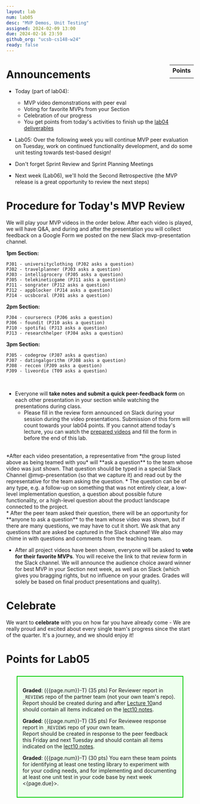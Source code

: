 ```yaml
---
layout: lab
num: lab05
desc: "MVP Demos, Unit Testing"
assigned: 2024-02-09 13:00
due: 2024-02-16 23:59
github_org: "ucsb-cs148-w24"
ready: false
---
```


<style>
div.grade { margin: 2em; padding: 1em; border: 2px solid #0c0; background-color: #efe; }   
</style>

<div style="float:right; width: auto;">

<table style="margin-top:1em;">
<tr>
   <th>Points</th>
</tr>
<tr>
   <td class="pointCount"></td>
</tr>
</table>

</div>


# Announcements
* Today (part of lab04): 
  * MVP video demonstrations with peer eval 
  * Voting for favorite MVPs from your Section
  * Celebration of our progress
  * You get points from today's activities to finish up the [lab04 deliverables](https://ucsb-cs148.github.io/w24/lab/lab04/) 
  
* Lab05: Over the following week you will continue MVP peer evaluation on Tuesday, work on continued functionality development, and do some unit testing towards test-based design! 
* Don't forget Sprint Review and Sprint Planning Meetings 

* Next week (Lab06), we'll hold the Second Retrospective (the MVP release is a great opportunity to review the next steps)


# Procedure for Today's MVP Review

We will play your MVP videos in the order below. After each video is played, we will have Q&A, and during and after the presentation you will collect feedback on a Google Form we posted on the new Slack mvp-presentation channel.  

**1pm Section:** 
```
PJ01 - universityclothing (PJ02 asks a question)
PJ02 - travelplanner (PJ03 asks a question)
PJ03 - intelligrocery (PJ05 asks a question)
PJ05 - telekineticgame (PJ11 asks a question)
PJ11 - songrater (PJ12 asks a question)
PJ12 - appblocker (PJ14 asks a question)
PJ14 - ucsbcoral (PJ01 asks a question)
``` 

**2pm Section:** 
```
PJ04 - courserecs (PJ06 asks a question)
PJ06 - foundit (PJ10 asks a question)
PJ10 - spotifai (PJ13 asks a question)
PJ13 - researchhelper (PJ04 asks a question)
``` 

**3pm Section:** 
```
PJ05 - codegrow (PJ07 asks a question) 
PJ07 - datingalgorithm (PJ08 asks a question)
PJ08 - reccen (PJ09 asks a question) 
PJ09 - liveordie (T09 asks a question) 
``` 

&nbsp;

* Everyone will **take notes and submit a quick peer-feedback form** on each other presentation in your section while watching the presentations during class. 
    * Please fill in the review form announced on Slack during your session during the video presentations. Submission of this form will count towards your lab04 points. If you cannot attend today's lecture, you can watch the [prepared videos](https://docs.google.com/spreadsheets/d/16dpihuLjsv3rjEDqbXLjG7wxP24qtgpuWBBsVncedO8/edit) and fill the form in before the end of this lab. 

<br />   
*After each video presentation, a representative from *the group listed above as being teamed with you* will **ask a question** to the team whose video was just shown. That question should be typed in a special Slack Channel @mvp-presentation (so that we capture it) and read out by the representative for the team asking the question. 
    * The question can be of any type, e.g. a follow-up on something that was not entirely clear, a low-level implementation question, a question about possible future functionality, or a high-level question about the product landscape connected to the project. 

<br />
* After the peer team asked their question, there will be an opportunity for **anyone to ask a question** to the team whose video was shown, but if there are many questions, we may have to cut it short. We ask that any questions that are asked be captured in the Slack channel! We also may chime in with questions and comments from the teaching team. 

* After all project videos have been shown, everyone will be asked to **vote for their favorite MVPs**. You will receive the link to that review form in the Slack channel.  We will announce the audience choice award winner for best MVP in your Section next week, as well as on Slack (which gives you bragging rights, but no influence on your grades. Grades will solely be based on final product presentations and quality).  

# Celebrate

We want to **celebrate** with you on how far you have already come - We are really proud and excited about every single team's progress since the start of the quarter. It's a journey, and we should enjoy it! 

# Points for Lab05

<div class="grade" markdown="1">

**Graded**: ({{page.num}}-T) (35 pts) For Reviewer report in `_REVIEWS` repo of the partner team (not your own team's repo).
Report should be created during and after [Lecture 10](https://ucsb-cs148.github.io/w24/lectures/lect10/)and should contain all items indicated on the [lect10 notes](https://ucsb-cs148.github.io/w24/lectures/lect10/).

**Graded**: ({{page.num}}-T) (35 pts) For Reviewee response report in `_REVIEWS` repo of your own team.  
Report should be created in response to the peer feedback this Friday and next Tuesday and should contain all items indicated on the [lect10 notes](https://ucsb-cs148.github.io/w24/lectures/lect10/).

**Graded**: ({{page.num}}-T) (30 pts) You earn these team points for identifying at least one testing library to experiment with for your coding needs, and for implementing and documenting at least one unit test in your code base by next week <{page.due}>.

</div>